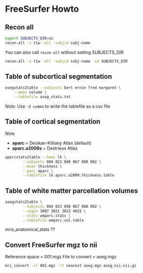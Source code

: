 # FreeSurfer Howto

## Recon all

```bash
export SUBJECTS_DIR=xx
recon-all -i t1w -all -subjid subj-name
```

You can also call `recon-all` without setting SUBJECTS_DIR

```bash
recon-all -i t1w -all -subjid subj-name -sd SUBJECTS_DIR
```

## Table of subcortical segmentation

```bash
asegstats2table --subjects bert ernie fred margaret \
	--meas volume \
	--tablefile aseg_stats.txt
```
_Note_: Use `-d comma` to write the tablefile as a csv file


## Table of cortical segmentation 

*Note* 
* **aparc** = Desikan-Killiany Atlas (default)
* **aparc.a2009s** = Destrieux Atlas

```bash
aparcstats2table --hemi lh \
        --subjects 004 021 040 067 080 092 \
        --meas thickness \
        --parc aparc \
        --tablefile lh.aparc.a2009.thickness.table
```


## Table of white matter parcellation volumes

```bash
asegstats2table \
        --subjects 004 021 040 067 080 092 \
        --segno 3007 3021 3022 4022 \
        --stats wmparc.stats \
        --tablefile wmparc.vol.table
```

mris_anatomical_stats ??

## Convert FreeSurfer mgz to nii
Reference space = 001.mgz 
File to convert  =  aseg.mgz

```bash
mri_convert -rl 001.mgz -rt nearest aseg.mgz aseg_nii.nii.gz
```
